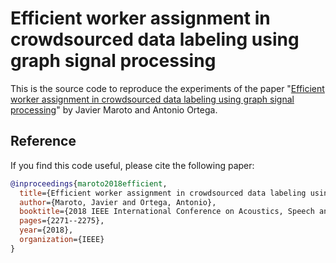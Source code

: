 # Efficient worker assignment in crowdsourced data labeling using graph signal processing

This is the source code to reproduce the experiments of the paper "[Efficient worker assignment in crowdsourced data labeling using graph signal processing](https://ieeexplore.ieee.org/abstract/document/8462493)" by Javier Maroto and Antonio Ortega.

## Reference
If you find this code useful, please cite the following paper:
```bibtex
@inproceedings{maroto2018efficient,
  title={Efficient worker assignment in crowdsourced data labeling using graph signal processing},
  author={Maroto, Javier and Ortega, Antonio},
  booktitle={2018 IEEE International Conference on Acoustics, Speech and Signal Processing (ICASSP)},
  pages={2271--2275},
  year={2018},
  organization={IEEE}
}

```

